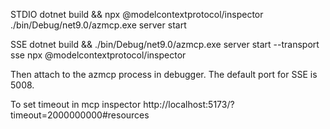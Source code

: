 <!-- Copyright (c) Microsoft Corporation.
<!-- Licensed under the MIT License. -->

STDIO
dotnet build && npx @modelcontextprotocol/inspector ./bin/Debug/net9.0/azmcp.exe server start


SSE
dotnet build && ./bin/Debug/net9.0/azmcp.exe server start --transport sse 
npx @modelcontextprotocol/inspector

Then attach to the azmcp process in debugger.  The default port for SSE is 5008.


To set timeout in mcp inspector
http://localhost:5173/?timeout=2000000000#resources